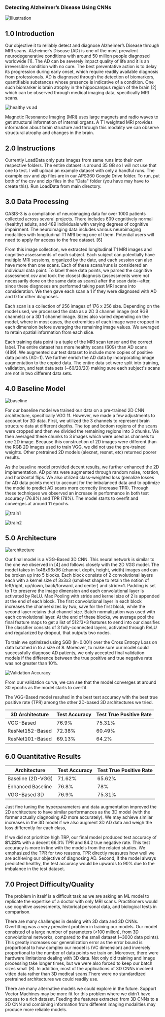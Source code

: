 ### Detecting Alzheimer’s Disease Using CNNs

![Illustration](https://lh4.googleusercontent.com/iBaQAtsTKfKx1YJlZHdhJDeps7e4HjEIZ8WdjHcgtmeKbqVzDlo75OwHu707RoJX7xD5g6vKLqfN244mfIT9x2eaCwB3lX7d-kY5YeDJr5tky6MXxXtsaVouQF2HirP87Fc3T84Q)

## 1.0 Introduction

Our objective it to reliably detect and diagnose Alzheimer’s Disease through MRI scans. Alzheimer’s Disease (AD) is one of the most prevalent neurodegenerative conditions with around 50 million people diagnosed worldwide [1]. The AD can be severely impact quality of life and it is an irreversible condition with no cure. The best preventative action is to delay its progression during early onset, which require readily available diagnosis from professionals. AD is diagnosed through the detection of biomarkers, quantifiable substances whose presence is indicative of a condition. One such biomarker is brain atrophy in the hippocampus region of the brain [2] which can be observed through medical imaging data, specifically MRI scans.

![healthy vs ad](https://lh6.googleusercontent.com/epBGnhx10D1TcgZDeuayp57vTo5BNE6HcUxp97lz9kVa3Bcv0oIRNVN6WnbrkbRemb3JVWKMXJ871Qhh_F-PN4nLsiKBeZyiB08HLV6m)

Magnetic Resonance Imaging (MRI) uses large magnets and radio waves to get structural information of internal organs. A T1 weighted MRI provides information about brain structure and through this modality we can observe structural atrophy and changes in the brain.

## 2.0 Instructions

Currently LoadData only puts images from same runs into their own respective folders. 
The entire dataset is around 35 GB so I will not use that one to test. I will upload an example dataset with only a handful runs.
The example csv and zip files are in our APS360 Google Drive folder.
To run, put both of the csv and zip files in the "Data" folder (you have may have to create this). 
Run LoadData from main directory.

## 3.0 Data Processing

OASIS-3 is a compilation of neuroimaging data for over 1000 patients collected across several projects. There includes 609 cognitively normal (healthy) adults, and 489 individuals with varying degrees of cognitive impairment. The neuroimaging data includes various neuroimaging modalities with longitudinal T1 MRI being one of them. Potential users will need to apply for access to the free dataset. [6]

From this image collection, we extracted longitudinal T1 MRI images and cognitive assessments of each subject. Each subject can potentially have multiple MRI sessions, organized by the date, and each session can also have more than one scans. Each of these scans/runs is considered an individual data point. To label these data points, we parsed the cognitive assessment csv and took the closest diagnosis (assessments were not necessarily done on the same date as scans) after the scan date--after, since these diagnoses are performed taking past MRI scans into consideration. We then gave each scan a 1 if they were diagnosed with AD and 0 for other diagnoses.

Each scan is a collection of 256 images of 176 x 256 size. Depending on the model used, we processed the data as a 2D 3 channel image (not RGB channels) or a 3D 1 channel image. Sizes also varied depending on the model, where in most cases, the extremities of each image were cropped in each dimension before averaging the remaining image values. We averaged to retain spatial information from each slice.

Each training data point is a tuple of the MRI scan tensor and the correct label. The entire dataset has more healthy scans (609) than AD scans (489). We augmented our test dataset to include more copies of positive data points (AD=1). We further enrich the AD data by incorporating image augmentation to the copied data. The entire data set were split into training, validation, and test data sets (~60/20/20) making sure each subject's scans are not in two different data sets.

## 4.0 Baseline Model

![baseline](https://lh4.googleusercontent.com/h1qIqPcEVc1SFZyDhuqi6vgoLqtcxaQP-2dHRaZB-Gpf18A3IeDJ00aa84bZHafsuXhskcVXBKRJFTiJc0t_IvUsDighLufs0np47DEbvzjfoog_TDTjkcqf0KbYo-EoehtK711B)

For our baseline model we trained our data on a pre-trained 2D CNN architecture, specifically VGG 11. However, we made a few adjustments to account for 3D data. First, we utilized the 3 channels to represent brain structure data at different depths. The top and bottom regions of the scans were cropped and then we divided the remaining regions into 3 chunks. We then averaged these chunks to 3 images which were used as channels to one 2D image. Because this construction of 2D images were different than the RGB 2D images used to train VGG, we did not use the pre-trained weights. Other pretrained 2D models (alexnet, resnet, etc) returned poorer results. 

As the baseline model provided decent results, we further enhanced the 2D implementation. AD points were augmented through random noise, rotation, and horizontal flips. We also utilized class-weighted loss (penalize losses for AD data points more) to account for the imbalanced data and to optimize the model to predict AD scans more correctly (increase TPR). Through these techniques we observed an increase in performance in both test accuracy (76.8%) and TPR (78%). The model starts to overfit and converges at around 11 epochs.

![train1](https://lh3.googleusercontent.com/X4fo6L007RJkkfvuQu1iktLXusepDJrAXRssaf6R2CmOvNVCZiACwIOx9zJEJzwX2fSgF_oyGCfixtMUZxvBRs2ODJNcNdxyqV3PkvZooKRqGKts3YE3exW4jKwKzV_9eF3QJ1p-)

![train2](https://lh3.googleusercontent.com/Bflpl4HC5o_IGhENCCIjZYUGupwM-1bRMUMzhSJFEpO_8-GWIVV_heZVZoq9fyTO36WvAdMsyUIag4BsI8VjPZySRuh815EhY7qKe-dPXNaw-meqEGsoy0i6vXNhvYToShczqKTm)

## 5.0 Architecture

![architecture](https://lh6.googleusercontent.com/wtLlW3B4JSgRQG9pQrOxNCQbg7R025hWkWysPqg1T8dbZydCU2lAi1rSC8LHnjKiG20hnXHGLq1iuSjLUeGR9FwTtil-XsIuYs2P2Hm83s18rRkySIx3nuYIfqLwEIv1ttxJOwEC)

Our final model is a VGG-Based 3D CNN. This neural network is similar to the one we observed in [4] and follows closely with the 2D VGG model. The model takes in 1x48x96x96 (channel, depth, height, width) images and can be broken up into 5 blocks. Each block consists of 2 convolutional layers each with a kernel size of 3x3x3 (smallest shape to retain the notion of left/right, up/down, back/forward, and center) and stride=1. Padding is set to 1 to preserve the image dimension and each convolutional layer is activated by ReLU.  Max Pooling with stride and kernel size of 2 is appended at the end of each block. The first convolutional layer in each block increases the channel sizes by two, save for the first block, while the second layer retains that channel size. Batch normalization was used with each convolutional layer. At the end of these blocks, we average pool the final feature maps to get a list of 512*1*3*3 features to send into our classifier. The classifier consists of 3 fully-connected layers, activated through ReLU and regularized by dropout, that outputs two nodes.

To train we optimized using SGD (lr=0.001) over the Cross Entropy Loss on data batched in to a size of 8. Moreover, to make sure our model could successfully diagnose AD patients, we only accepted final validation models if the difference between the true positive and true negative rate was not greater than 10%.

![Validation Accuracy](https://lh3.googleusercontent.com/MiJdyPqnoHkyUTrGJ1qQHmFHOhwAxeHbPQVAr2kHQyGDAVxGLqj9UXPrwdn7sAUStmIYXYgOLVTz3st7neT-brk4pPBWCmYfLBmifXttP5uOzW3sDTknlkAPTYRodYGFat1ULKSW)

From our validation curve, we can see that the model converges at around 30 epochs as the model starts to overfit.

The VGG-Based model resulted in the best test accuracy with the best true positive rate (TPR) among the other 2D-based 3D architectures we tried. 

| 3D Architecture | Test Accuracy | Test True Positive Rate |
| --------------- | ------------- | ----------------------- |
| VGG-Based       | 76.9%         | 75.31% |
| ResNet152-Based | 72.38%        |   60.49% |
| ResNet101-Based | 69.13%        |    64.2% |

## 6.0 Quantitative Results

| Architecture | Test Accuracy | Test True Positive Rate |
| --------------- | ------------- | ----------------------- |
| Baseline (2D-VGG)       | 71.62%         | 65.62% |
| Enhanced Baseline | 76.8%        |   78% |
| VGG-Based 3D| 76.9%        |    75.31% |

Just fine tuning the hyperparameters and data augmentation improved the 2D architecture to have similar performances as the 3D model (with the former actually diagnosing AD more accurately). We may achieve similar increases in the 3D model if we also augment 3D AD data and weigh the loss differently for each class,

If we did not prioritize high TRP, our final model produced test accuracy of **81.23%** with a decent 66.3% TPR and 84.2 true negative rate. This test accuracy is more in line with the models from the related studies. We emphasized the TPR for two reasons. TPR directly measures how well we are achieving our objective of diagnosing AD. Second, if the model always predicted healthy, the test accuracy would be upwards to 90% due to the imbalance in the test dataset.

## 7.0 Project Difficulty/Quality

The problem in itself is a difficult task as we are asking an ML model to replicate the expertise of a doctor with only MRI scans. Practitioners would use cognitive assessments, historical personal data, and biological tests in comparison.

There are many challenges in dealing with 3D data and 3D CNNs. Overfitting was a very prevalent problem in training our models. Our model consisted of a large number of parameters (>100 milion), from 3D convolutional networks, compared to the small dataset (~3000 data points). This greatly increases our generalization error as the error bound is proportional to how complex our model is (VC dimension) and inversely proportional to the number of data points we train on. Moreover, there were hardware limitations dealing with 3D data. Not only did training and image processing take longer times, but we were also forced to keep our batch sizes small (8). In addition, most of the applications of 3D CNNs involved video data rather than 3D medical scans.There were no standardized pretrained architectures we could readily use. 

There are many alternative models we could explore in the future. Support Vector Machines may be more fit for this problem where we didn’t have access to a rich dataset. Feeding the features extracted from 3D CNNs to a 2D CNN and combining information from different imaging modalities may produce more reliable models.
